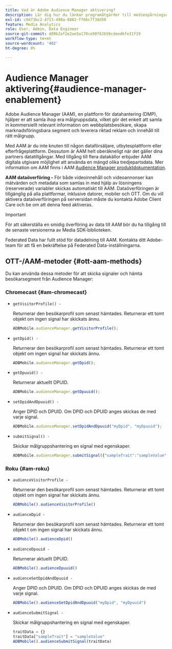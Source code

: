 ```yaml
---
title: Vad är Adobe Audience Manager aktivering?
description: Lär dig hur du länkar programåtgärder till mediespårningsdata utan att behöva använda ytterligare bearbetningsregler och anpassade variabler.
exl-id: c0d73bc2-4713-498a-8882-ff66c7f3dd50
feature: Media Analytics
role: User, Admin, Data Engineer
source-git-commit: d89b2af2e2ae5a170ce98f62656cdeed6fe31f19
workflow-type: tm+mt
source-wordcount: '402'
ht-degree: 0%

---
```


# Audience Manager aktivering{#audience-manager-enablement}

Adobe Audience Manager (AAM), en plattform för datahantering (DMP), hjälper er att samla ihop era målgruppsdata, vilket gör det enkelt att samla in kommersiellt relevant information om webbplatsbesökare, skapa marknadsföringsbara segment och leverera riktad reklam och innehåll till rätt målgrupp.

Med AAM är du inte knuten till någon dataförsäljare, utbytesplattform eller efterfrågeplattform. Dessutom är AAM helt oberäkneligt när det gäller dina partners datatillgångar. Med tillgång till flera datakällor erbjuder AAM digitala utgivare möjlighet att använda en mängd olika tredjepartsdata. Mer information om AAM finns i AAM [Audience Manager produktdokumentation](https://experienceleague.adobe.com/docs/audience-manager/user-guide/aam-home.html).

**AAM dataöverföring -** För både videoinnehåll och videoannonser kan mätvärden och metadata som samlas in med hjälp av lösningens (reserverade) variabler skickas automatiskt till AAM. Dataöverföringen är tillgänglig på alla plattformar, inklusive datorer, mobiler och OTT. Om du vill aktivera dataöverföringen på serversidan måste du kontakta Adobe Client Care och be om att denna feed aktiveras.

>[!IMPORTANT]
>
>För att säkerställa en smidig överföring av data till AAM bör du ha tillgång till de senaste versionerna av Media SDK-biblioteken.

Federated Data har fullt stöd för datadelning till AAM. Kontakta ditt Adobe-team för att få en bekräftelse på Federated Data-inställningarna.

## OTT-/AAM-metoder {#ott-aam-methods}

Du kan använda dessa metoder för att skicka signaler och hämta besökarsegment från Audience Manager:

### Chromecast {#am-chromecast}

* `getVisitorProfile() -`

   Returnerar den besökarprofil som senast hämtades. Returnerar ett tomt objekt om ingen signal har skickats ännu.

   ```js
   ADBMobile.audienceManager.getVisitorProfile();
   ```

* `getDpid() -`

   Returnerar den besökarprofil som senast hämtades. Returnerar ett tomt objekt om ingen signal har skickats ännu.

   ```js
   ADBMobile.audienceManager.getDpid();
   ```

* `getDpuuid() -`

   Returnerar aktuellt DPUID.

   ```js
   ADBMobile.audienceManager.getDpuuid();
   ```

* `setDpidAndDpuuid() -`

   Anger DPID och DPUID. Om DPID och DPUID anges skickas de med varje signal.

   ```js
   ADBMobile.audienceManager.setDpidAndDpuuid("myDpid", "myDpuuid");
   ```

* `submitSignal() -`

   Skickar målgruppshantering en signal med egenskaper.

   ```js
   ADBMobile.audienceManager.submitSignal({"sampleTrait":"sampleValue"});
   ```

### Roku {#am-roku}

* `audienceVisitorProfile -`

   Returnerar den besökarprofil som senast hämtades. Returnerar ett tomt objekt om ingen signal har skickats ännu.

   ```js
   ADBMobile().audienceVisitorProfile()
   ```

* `audienceDpid -`

   Returnerar den besökarprofil som senast hämtades. Returnerar ett tomt objekt t om ingen signal har skickats ännu.

   ```js
   ADBMobile().audienceDpid()
   ```

* `audienceDpuuid -`

   Returnerar aktuellt DPUID.

   ```js
   ADBMobile().audienceDpuuid()
   ```

* `audienceSetDpidAndDpuuid -`

   Anger DPID och DPUID. Om DPID och DPUID anges skickas de med varje signal.

   ```js
   ADBMobile().audienceSetDpidAndDpuuid("myDpid", "myDpuuid")
   ```

* `audienceSubmitSignal -`

   Skickar målgruppshantering en signal med egenskaper.

   ```js
   traitData = {}
   traitData["sampleTrait"] = "sampleValue"
   ADBMobile().audienceSubmitSignal(traitData)
   ```
